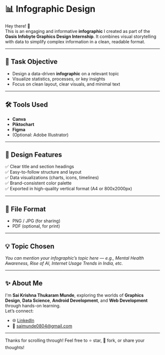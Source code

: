 # 📊 Infographic Design

Hey there! 👋  
This is an engaging and informative **infographic** I created as part of the **Oasis Infobyte Graphics Design Internship**. It combines visual storytelling with data to simplify complex information in a clean, readable format.

---

## 🎯 Task Objective

- Design a data-driven **infographic** on a relevant topic  
- Visualize statistics, processes, or key insights  
- Focus on clean layout, clear visuals, and minimal text

---

## 🛠️ Tools Used

- **Canva**  
- **Piktochart**  
- **Figma**  
- (Optional: Adobe Illustrator)

---

## 📌 Design Features

✅ Clear title and section headings  
✅ Easy-to-follow structure and layout  
✅ Data visualizations (charts, icons, timelines)  
✅ Brand-consistent color palette  
✅ Exported in high-quality vertical format (A4 or 800x2000px)

---

## 📂 File Format

- PNG / JPG (for sharing)  
- PDF (optional, for print)

---

## 💡 Topic Chosen

*You can mention your infographic’s topic here — e.g., Mental Health Awareness, Rise of AI, Internet Usage Trends in India, etc.*

---

## ✨ About Me

I'm **Sai Krishna Thukaram Munde**, exploring the worlds of **Graphics Design**, **Data Science**, **Android Development**, and **Web Development** through hands-on learning.  
Let’s connect:

- 🌐 [LinkedIn](https://www.linkedin.com/in/sai-krishna-munde-164b6332a)  
- 📧 saimunde0804@gmail.com

---

Thanks for scrolling through! Feel free to ⭐ star, 🍴 fork, or share your thoughts!
